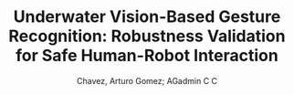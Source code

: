 ---
paperId: 57
author: Chavez, Arturo Gomez; AGadmin C C
title: "Underwater Vision-Based Gesture Recognition: Robustness Validation for Safe Human-Robot Interaction"
pdf: 57_CameraReady_57.pdf
poster: 57_poster_57.png
type: Poster
topic: Applications
category: Extended Abstract
link: --
conference: cvpr
year: 2021
tags: cvpr-2021-ea
---